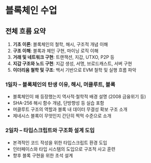 # 블록체인 수업

## 전체 흐름 요약

1. **기초 이론**: 블록체인의 철학, 해시, 구조적 개념 이해
2. **구조 이해**: 블록과 체인 구현, 마이닝 로직 이해
3. **거래 및 네트워크 구현**: 트랜잭션, 지갑, UTXO, P2P 등
4. **지갑 구조와 노드 구현**: 지갑 생성, 서명, 브로드캐스트, 서버 구현
5. **이더리움 철학 및 구조**: 백서 기반으로 EVM 철학 및 실행 흐름 파악

### 1일차 – 블록체인의 탄생 이유, 해시, 머클루트, 블록

- 블록체인이 왜 등장했는지 역사적·철학적 배경 설명 (2008 금융위기 등)
- SHA-256 해시 함수 개념, 단방향성 등 실습 포함
- 머클루트 구조의 역할과 블록 내 데이터 무결성 확보 구조 소개
- 제네시스 블록이 무엇인지 간단히 찍먹 수준으로 소개

### 2일차 – 타입스크립트와 구조화 설계 도입

- 본격적인 코드 작성을 위한 타입스크립트 환경 도입
- 인터페이스와 타입 시스템의 도입으로 구조적 사고 훈련
- 향후 블록 구현을 위한 초석 설계
